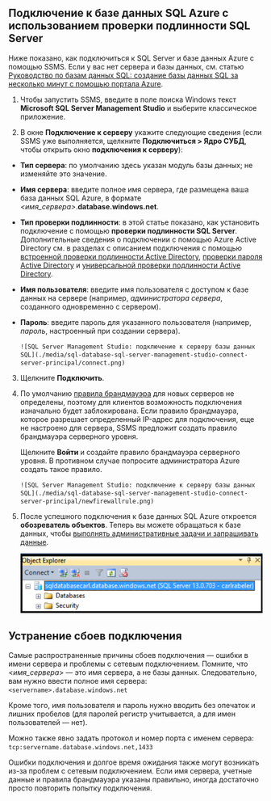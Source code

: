 

## Подключение к базе данных SQL Azure с использованием проверки подлинности SQL Server

Ниже показано, как подключиться к SQL Server и базе данных Azure с помощью SSMS. Если у вас нет сервера и базы данных, см. статью [Руководство по базам данных SQL: создание базы данных SQL за несколько минут с помощью портала Azure](../articles/sql-database/sql-database-get-started.md).


1. Чтобы запустить SSMS, введите в поле поиска Windows текст **Microsoft SQL Server Management Studio** и выберите классическое приложение.

2. В окне **Подключение к серверу** укажите следующие сведения (если SSMS уже выполняется, щелкните **Подключиться > Ядро СУБД**, чтобы открыть окно **подключения к серверу**):

 - **Тип сервера**: по умолчанию здесь указан модуль базы данных; не изменяйте это значение.
 - **Имя сервера**: введите полное имя сервера, где размещена ваша база данных SQL Azure, в формате *<имя\_сервера>*.**database.windows.net**.
 - **Тип проверки подлинности**: в этой статье показано, как установить подключение с помощью **проверки подлинности SQL Server**. Дополнительные сведения о подключении с помощью Azure Active Directory см. в разделах с описанием подключения с помощью [встроенной проверки подлинности Active Directory](../articles/sql-database/sql-database-aad-authentication.md#connect-using-active-directory-integrated-authentication), [проверки пароля Active Directory](../articles/sql-database/sql-database-aad-authentication.md#connect-using-active-directory-password-authentication) и [универсальной проверки подлинности Active Directory](../articles/sql-database/sql-database-ssms-mfa-authentication.md).
 - **Имя пользователя**: введите имя пользователя с доступом к базе данных на сервере (например, *администратора сервера*, созданного одновременно с сервером).
 - **Пароль**: введите пароль для указанного пользователя (например, *пароль*, настроенный при создании сервера).
   
       ![SQL Server Management Studio: подключение к серверу базы данных SQL](./media/sql-database-sql-server-management-studio-connect-server-principal/connect.png)

3. Щелкните **Подключить**.
 
4. По умолчанию [правила брандмауэра](../articles/sql-database/sql-database-firewall-configure.md) для новых серверов не определены, поэтому для клиентов возможность подключения изначально будет заблокирована. Если правило брандмауэра, которое разрешает определенный IP-адрес для подключения, еще не настроено для сервера, SSMS предложит создать правило брандмауэра серверного уровня.

    Щелкните **Войти** и создайте правило брандмауэра серверного уровня. В противном случае попросите администратора Azure создать такое правило.
 
       ![SQL Server Management Studio: подключение к серверу базы данных SQL](./media/sql-database-sql-server-management-studio-connect-server-principal/newfirewallrule.png)
 

5. После успешного подключения к базе данных SQL Azure откроется **обозреватель объектов**. Теперь вы можете обращаться к базе данных, чтобы [выполнять административные задачи и запрашивать данные](../articles/sql-database/sql-database-manage-azure-ssms.md).
 
     ![новый брандмауэр на уровне сервера](./media/sql-database-sql-server-management-studio-connect-server-principal/connect-server-principal-5.png)
 
     
## Устранение сбоев подключения

Самые распространенные причины сбоев подключения — ошибки в имени сервера и проблемы с сетевым подключением. Помните, что <*имя\_сервера*> — это имя сервера, а не базы данных. Следовательно, вам нужно ввести полное имя сервера: `<servername>.database.windows.net`

Кроме того, имя пользователя и пароль нужно вводить без опечаток и лишних пробелов (для паролей регистр учитывается, а для имен пользователей — нет).

Можно также явно задать протокол и номер порта с именем сервера: `tcp:servername.database.windows.net,1433`

Ошибки подключения и долгое время ожидания также могут возникать из-за проблем с сетевым подключением. Если имя сервера, учетные данные и правила брандмауэра указаны правильно, иногда достаточно просто повторить попытку подключения.

<!---HONumber=AcomDC_0824_2016-->
